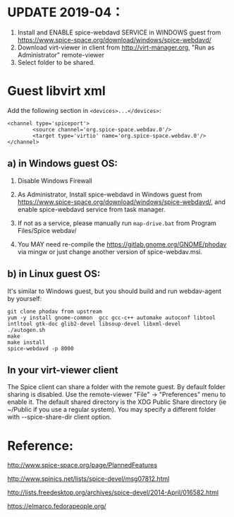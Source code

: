 # UPDATE 2019-04：
1. Install and ENABLE spice-webdavd SERVICE in WINDOWS guest from https://www.spice-space.org/download/windows/spice-webdavd/
2. Download virt-viewer in client from http://virt-manager.org, "Run as Administrator" remote-viewer
3. Select folder to be shared.

# Guest libvirt xml
Add the following section in `<devices>...</devices>`:
```
<channel type='spiceport'>
        <source channel='org.spice-space.webdav.0'/>
        <target type='virtio' name='org.spice-space.webdav.0'/>
</channel>
```

## a) in Windows guest OS:
1. Disable Windows Firewall

2. As Administrator, Install spice-webdavd in Windows guest from https://www.spice-space.org/download/windows/spice-webdavd/, and enable spice-webdavd service from task manager.

3. If not as a service, please manually run `map-drive.bat` from Program Files/Spice webdav/

4. You MAY need re-compile the https://gitlab.gnome.org/GNOME/phodav via mingw or just change another version of spice-webdav.msi.

## b) in Linux guest OS:
It's similar to Windows guest, but you should build and run webdav-agent by yourself:
```
git clone phodav from upstream
yum -y install gnome-common  gcc gcc-c++ automake autoconf libtool
intltool gtk-doc glib2-devel libsoup-devel libxml-devel
./autogen.sh
make
make install
spice-webdavd -p 8000
```
## In your virt-viewer client
The Spice client can share a folder with the remote guest. By default folder sharing is disabled. Use the remote-viewer "File" → "Preferences" menu to enable it. The default shared directory is the XDG Public Share directory (ie ~/Public if you use a regular system). You may specify a different folder with --spice-share-dir client option.

# Reference:
http://www.spice-space.org/page/PlannedFeatures

http://www.spinics.net/lists/spice-devel/msg07812.html

http://lists.freedesktop.org/archives/spice-devel/2014-April/016582.html

https://elmarco.fedorapeople.org/

